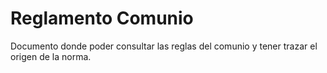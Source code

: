 # Reglamento Comunio

Documento donde poder consultar las reglas del comunio y tener trazar el origen de la norma.
